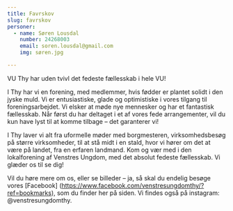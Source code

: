 ```yaml
---
title: Favrskov
slug: favrskov
personer:
  - name: Søren Lousdal
    number: 24268003
    email: soren.lousdal@gmail.com
    img: søren.jpg

---
```

VU Thy har uden tvivl det fedeste fællesskab i hele VU!

I Thy har vi en forening, med medlemmer, hvis fødder er plantet solidt i den jyske muld. Vi er entusiastiske, glade og optimistiske i vores tilgang til foreningsarbejdet. Vi elsker at møde nye mennesker og har et fantastisk fællesskab. Når først du har deltaget i et af vores fede arrangementer, vil du kun have lyst til at komme tilbage – det garanterer vi!

I Thy laver vi alt fra uformelle møder med borgmesteren, virksomhedsbesøg på større virksomheder, til at stå midt i en stald, hvor vi hører om det at være på landet, fra en erfaren landmand. Kom og vær med i den lokalforening af Venstres Ungdom, med det absolut fedeste fællesskab. Vi glæder os til se dig!

Vil du høre mere om os, eller se billeder – ja, så skal du endelig besøge vores [Facebook] (https://www.facebook.com/venstresungdomthy/?ref=bookmarks), som du finder her på siden. Vi findes også på instagram: @venstresungdomthy.